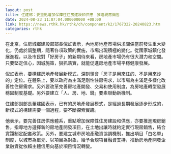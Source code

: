 ```yaml
---
layout: post
title: 住建部：要重點增加保障性住房建設和供應　推進現房銷售
date: 2024-08-23 11:07:04.000000000 +08:00
link: https://news.rthk.hk/rthk/ch/component/k2/1767322-20240823.htm
categories: rthk
---
```


在北京，住房城鄉建設部部長倪虹表示，內地房地產市場供求關係當前發生重大變化，仍處於調整期，隨著各項政策的實施，市場出現積極的變化。從國家城鎮化發展進程，以及市民對「好房子」的新期待來看，房地產市場仍有很大潛力和空間。只要堅定信心，因城施策，狠抓落實，就能促進房地產市場平穩健康發展。

倪虹表示，要構建房地產發展新模式，深刻領會「房子是用來住的、不是用來炒的」定位。在體系上，要以政府為主滿足剛性住房需求，以市場為主滿足多樣化改善性住房需求。另外要改革完善房地產開發、交易和使用制度，為房地產轉型發展穩固制度基礎。另外要建立「人、房、地、錢」要素聯動新機制。

住建部副部長董建國表示，已有的房地產發展模式，是經過長期發展逐步形成的，新模式的構建需要一個過程，要不斷探索實踐。

他表示，要完善住房供應體系，重點增加保障性住房建設和供應，亦要推進現房銷售，指導地方選擇新的房地產開發項目，在土地出讓時就約定實行現房銷售，結合實踐制定配套政策。另外，要建立城市房地產融資協調機制，推出項目「白名單」制度，以城市為單元、以項目為對象，給予合規項目融資支持，推動房地產開發企業融資從依賴主體信用向基於項目情況轉變。
